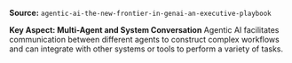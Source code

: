 **Source:** `agentic-ai-the-new-frontier-in-genai-an-executive-playbook`

**Key Aspect: Multi-Agent and System Conversation**
Agentic AI facilitates communication between different agents to construct complex workflows and can integrate with other systems or tools to perform a variety of tasks.
